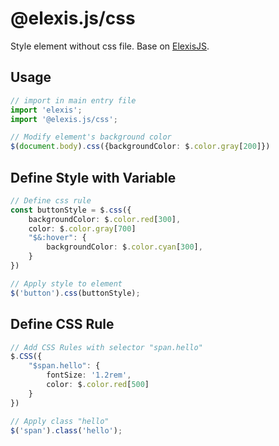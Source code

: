 # @elexis.js/css
Style element without css file. Base on [ElexisJS](https://github.com/defaultkavy/elexis).

## Usage
```ts
// import in main entry file
import 'elexis';
import '@elexis.js/css';

// Modify element's background color
$(document.body).css({backgroundColor: $.color.gray[200]})
```

## Define Style with Variable
```ts
// Define css rule
const buttonStyle = $.css({
    backgroundColor: $.color.red[300],
    color: $.color.gray[700]
    "$&:hover": {
        backgroundColor: $.color.cyan[300],
    }
})

// Apply style to element
$('button').css(buttonStyle);
```

## Define CSS Rule
```ts
// Add CSS Rules with selector "span.hello"
$.CSS({
    "$span.hello": {
        fontSize: '1.2rem',
        color: $.color.red[500]
    }
})

// Apply class "hello"
$('span').class('hello');
```